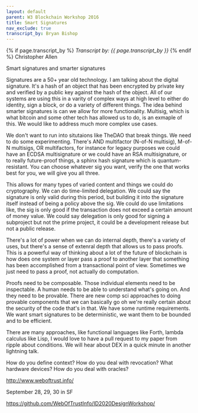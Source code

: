 ```yaml
---
layout: default
parent: W3 Blockchain Workshop 2016
title: Smart Signatures
nav_exclude: true
transcript_by: Bryan Bishop
---
```


{% if page.transcript_by %} <i>Transcript by:
{{ page.transcript_by }}</i> {% endif %} Christopher Allen

Smart signatures and smarter signatures

Signatures are a 50+ year old technology. I am talking about the digital
signature. It's a hash of an object that has been encrypted by private
key and verified by a public key against the hash of the object. All of
our systems are using this in a varity of complex ways at high level to
either do identity, sign a block, or do a variety of different things.
The idea behind smarter signatures is can we allow for more
functionality. Multisig, which is what bitcoin and some other tech has
allowed us to do, is an exmaple of this. We would like to address much
more complex use cases.

We don't want to run into situtaions like TheDAO that break things. We
need to do some experimenting. There's AND multifactor (N-of-N
multisig), M-of-N multisigs, OR multifactors, for instance for legacy
purposes we could have an ECDSA multisignature or we could have an RSA
multisignature, or to really future-proof things, a sphinx hash
signature which is quantum-resistant. You can choose whatever sig you
want, verify the one that works best for you, we will give you all
three.

This allows for many types of varied content and things we could do
cryptography. We can do time-limited delegation. We could say the
signature is only valid during this period, but building it into the
signature itself instead of being a policy above the sig. We could do
use limitations like, the sig is only good if the transaction does not
exceed a certain amount of money value. We could say delegation is only
good for signing a subproject but not the prime project, it could be a
development release but not a public release.

There's a lot of power when we can do internal depth, there's a variety
of uses, but there's a sense of extenral depth that allows us to pass
proofs. This is a powerful way of thinking about a lot of the future of
blockchain is how does one system or layer pass a proof to another layer
that something has been accomplished from a transactional point of view.
Sometimes we just need to pass a proof, not actually do computation.

Proofs need to be composable. Those individual elements need to be
inspectable. A human needs to be able to understand what's going on. And
they need to be provable. There are new comp sci approaches to doing
provable components that we can basically go oh we're really certain
about the security of the code that's in that. We have some runtime
requirements. We want smart signatures to be deterministic, we want them
to be bounded and to be efficient.

There are many approaches, like functional languages like Forth, lambda
calculus like Lisp, I would love to have a pull request to my paper from
ripple about conditions. We will hear about DEX in a quick minute in
another lightning talk.

How do you define context? How do you deal with revocation? What
hardware devices? How do you deal with oracles?

http://www.weboftrust.info/

September 28, 29, 30 in SF

https://github.com/WebOfTrustInfo/ID2020DesignWorkshop/
